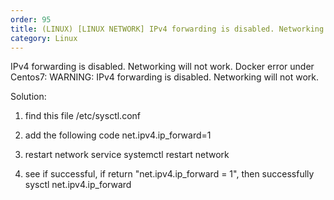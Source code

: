 ```yaml
---
order: 95
title: (LINUX) [LINUX NETWORK] IPv4 forwarding is disabled. Networking will not work.
category: Linux
---
```


IPv4 forwarding is disabled. Networking will not work.
Docker error under Centos7:
WARNING: IPv4 forwarding is disabled. Networking will not work.

Solution:
1. find this file
/etc/sysctl.conf

2. add the following code
net.ipv4.ip_forward=1

3. restart network service
systemctl restart network

4. see if successful, if return "net.ipv4.ip_forward = 1", then successfully
sysctl net.ipv4.ip_forward
